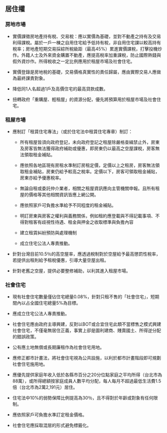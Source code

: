 ## 居住權

### 房地市場

* 實價課徵房地產持有稅、交易稅：應以實價為基礎，並對不動產之持有及交易利得課稅。屬於一戶一棟之自用住宅給予低持有稅，非自用住宅課以較高持有稅率；房地產短期交易採綜所稅級距（最高45%）累進實價課稅，打擊投機炒作。外籍人士及外來資金購置不動產，應提高稅率加重課稅，防止國際熱錢與假外資炒作。所得稅收之一定比例應用於租屋市場及社會住宅。

* 實價登錄是房地稅的基礎，交易價格真實性的責任歸屬，應由實際交易人應做為最終課責對象。

* 降低同1人名超過1戶及高價住宅的最高貸款成數。

* 扭轉政府「重購屋、輕租屋」的資源分配，優先將預算用於租屋市場及社會住宅。

### 租屋市場

* 應制訂「租賃住宅專法」（或於住宅法中租賃住宅專章）制訂：

  - 所有租屋皆須向政府登記，未向政府登記之租屋除嚴格查緝禁止外，房東及房客皆無法獲得政府補助或優惠，即房東仍以最高之空屋課稅，房客無法領取租金補貼。

  - 應依照各地區現有房租水準制訂房租定價，定價以上之租房，房客無法領取租金補貼，房東仍給予較高之稅率。定價以下，房客可領取租金補貼，房東亦給予優惠稅率。

  - 無論自租或委託仲介業者，相關之租屋資訊應向主管機關申報。且所有租屋的價格等其他相關資訊皆應上網公開。

  - 應依照家戶可負擔水準給予不同程度的租金補貼。

  - 明訂房東與房客之權利與義務關係，例如租約應登載與不得記載事項、不得對租客有歧視性待遇、租金與押金之收取標準與負擔內容

  - 建立租賃糾紛預防與處理機制

  - 成立住宅公法人專責推動。

* 針對台灣目前10.5％的高空屋率，應透過稅制對於空屋給予最高懲罰性稅率，若提供出租則給予租稅優惠，引導大量空屋出租。

* 針對老舊之空屋，提供必要整修補助，以利其進入租屋市場。

### 社會住宅

* 現有社會住宅數量僅佔住宅總量0.08%，針對只租不售的「社會住宅」，短期間內以占全國住宅總量5%為目標。

* 應成立住宅公法人專責推動。

* 社會住宅應由政府主導興建，反對以BOT或合宜住宅此類不當標售之模式興建社會住宅，不僅毫無居住正義，事實上卻是圖利建商、賤賣國土、所得逆分配的錯誤政策。

* 公有應土地無償或長期廉租作為社會住宅用地。

* 應修正都市計畫法，將社會住宅視為公共設施，以利於都市計畫階段即可規劃社會住宅施用地。

* 應優先提供家庭年收入低於各縣市百分之20分位點家庭之平均所得（台北市為88萬），或所得總額按家庭成員人數平均分配，每人每月不超過最低生活費1.5倍（台北市為2萬2,191元）居住。

* 住宅法中10%的弱勢保障比例提高為30％，且不得對於年齡或對象有任何限制。

* 應依照家戶可負擔水準訂定租金價格。

* 社會住宅應採取混居的形式避免標籤化。
